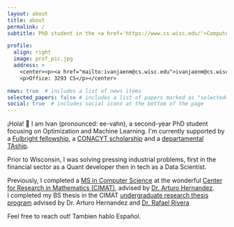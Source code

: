 ```yaml
---
layout: about
title: about
permalink: /
subtitle: PhD student in the <a href='https://www.cs.wisc.edu/'>Computer Sciences Department</a> at the <a href='https://www.wisc.edu/'>University of Wisconsin-Madison</a>

profile:
  align: right
  image: prof_pic.jpg
  address: >
    <center><p><a href="mailto:ivanjaenm@cs.wisc.edu">ivanjaenm@cs.wisc.edu</a></p>
    <p>Office: 3293 CS</p></center>

news: true  # includes a list of news items
selected_papers: false # includes a list of papers marked as "selected={true}"
social: true  # includes social icons at the bottom of the page
---
```


¡Hola! :wave: I am Ivan (pronounced: ee-vahn), a second-year PhD student focusing on Optimization and Machine Learning. I'm currently supported by a [Fulbright fellowship](https://us.fulbrightonline.org), a [CONACYT scholarship](https://conahcyt.mx/becas_posgrados/becas-al-extranjero/) and a [departamental TAship](https://www.cs.wisc.edu/graduate/funding-and-financial-aid/#teaching-assistantship).

Prior to Wisconsin, I was solving pressing industrial problems, first in the financial sector as a Quant developer then in tech as a Data Scientist.

Previously, I completed a [MS in Computer Science](https://pcc.cimat.mx/es/maestria-pcc/perfiles) at the wonderful [Center for Research in Mathematics (CIMAT)](https://www.cimat.mx/), advised by [Dr. Arturo Hernandez](https://ieeexplore.ieee.org/author/37276145400).\
I completed my BS thesis in the CIMAT [undergraduate research thesis program](https://www.cimat.mx/oferta-educativa/tesis-de-licenciatura/) advised by Dr. Arturo Hernandez and [Dr. Rafael Rivera](https://scholar.google.com.mx/citations?hl=en&user=UoFV9LAAAAAJ)

Feel free to reach out! Tambien hablo Español.